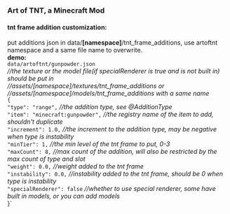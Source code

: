 ### Art of TNT, a Minecraft Mod
#### tnt frame addition customization:
put additions json in data/**[namespace]**/tnt_frame_additions, use artoftnt namespace and a same file name to overwrite.  
**demo:**  
`data/artoftnt/gunpowder.json`  
_//the texture or the model file(if specialRenderer is true and is not built in) should be put in_  
_//assets/[namespace]/textures/tnt_frame_additions or_  
_//assets/[namespace]/models/tnt_frame_additions with a same name_  
`{`  
`"type": "range",` _//the addition type, see @AdditionType_  
`"item": "minecraft:gunpowder",` _//the registry name of the item to add, shouldn't duplicate_  
`"increment": 1.0,` _//the increment to the addition type, may be negative when type is instability_  
`"minTier": 1,` _//the min level of the tnt frame to put, 0-3_  
`"maxCount": 8,` _//max count of the addition, will also be restricted by the max count of type and slot_  
`"weight": 0.0,` _//weight added to the tnt frame_  
`"instability": 0.0,` _//instability added to the tnt frame, should be 0 when type is instability_  
`"specialRenderer": false` _//whether to use special renderer, some have built in models, or you can add models_  
}`
